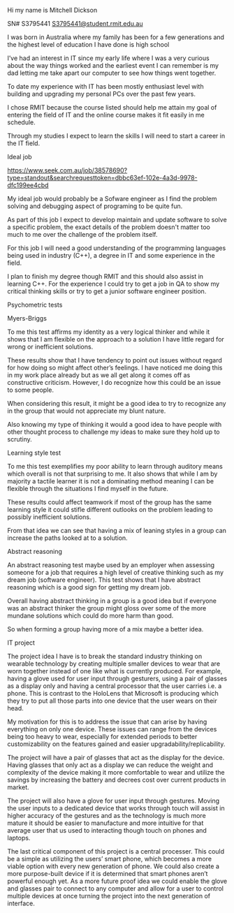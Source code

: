 Hi my name is Mitchell Dickson  

SN# S3795441                                  S3795441@student.rmit.edu.au 

 

I was born in Australia where my family has been for a few generations and the highest level of education I have done is high school 

 

I’ve had an interest in IT since my early life where I was a very curious about the way things worked and the earliest event I can remember is my dad letting me take apart our computer to see how things went together. 

To date my experience with IT has been mostly enthusiast level with building and upgrading my personal PCs over the past few years. 

I chose RMIT because the course listed should help me attain my goal of entering the field of IT and the online course makes it fit easily in me schedule. 

Through my studies I expect to learn the skills I will need to start a career in the IT field. 

 

 

Ideal job  

 

https://www.seek.com.au/job/38578690?type=standout&searchrequesttoken=dbbc63ef-102e-4a3d-9978-dfc199ee4cbd 

 

My ideal job would probably be a Sofware engineer as I find the problem solving and debugging aspect of programing to be quite fun. 

As part of this job I expect to develop maintain and update software to solve a specific problem, the exact details of the problem doesn't matter too much to me over the challenge of the problem itself. 

For this job I will need a good understanding of the programming languages being used in industry (C++), a degree in IT and some experience in the field. 

I plan to finish my degree though RMIT and this should also assist in learning C++. For the experience I could try to get a job in QA to show my critical thinking skills or try to get a junior software engineer position.  

 

Psychometric tests 

Myers-Briggs 

To me this test affirms my identity as a very logical thinker and while it shows that I am flexible on the approach to a solution I have little regard for wrong or inefficient solutions. 

These results show that I have tendency to point out issues without regard for how doing so might affect other’s feelings. I have noticed me doing this in my work place already but as we all get along it comes off as constructive criticism. However, I do recognize how this could be an issue to some people. 

When considering this result, it might be a good idea to try to recognize any in the group that would not appreciate my blunt nature. 

Also knowing my type of thinking it would a good idea to have people with other thought process to challenge my ideas to make sure they hold up to scrutiny. 

 

Learning style test 

To me this test exemplifies my poor ability to learn through auditory means which overall is not that surprising to me. It also shows that while I am by majority a tactile learner it is not a dominating method meaning I can be flexible through the situations I find myself in the future. 

These results could affect teamwork if most of the group has the same learning style it could stifle different outlooks on the problem leading to possibly inefficient solutions. 

From that idea we can see that having a mix of leaning styles in a group can increase the paths looked at to a solution. 

 

Abstract reasoning 

An abstract reasoning test maybe used by an employer when assessing someone for a job that requires a high level of creative thinking such as my dream job (software engineer). This test shows that I have abstract reasoning which is a good sign for getting my dream job. 

Overall having abstract thinking in a group is a good idea but if everyone was an abstract thinker the group might gloss over some of the more mundane solutions which could do more harm than good. 

So when forming a group having more of a mix maybe a better idea. 

 

IT project  

 

The project idea I have is to break the standard industry thinking on wearable technology by creating multiple smaller devices to wear that are worn together instead of one like what is currently produced. For example, having a glove used for user input through gesturers, using a pair of glasses as a display only and having a central processor that the user carries i.e. a phone. This is contrast to the HoloLens that Microsoft is producing which they try to put all those parts into one device that the user wears on their head. 

 

My motivation for this is to address the issue that can arise by having everything on only one device. These issues can range from the devices being too heavy to wear, especially for extended periods to better customizability on the features gained and easier upgradability/replicability. 

 

The project will have a pair of glasses that act as the display for the device. Having glasses that only act as a display we can reduce the weight and complexity of the device making it more comfortable to wear and utilize the savings by increasing the battery and decrees cost over current products in market. 

The project will also have a glove for user input through gestures. Moving the user inputs to a dedicated device that works through touch will assist in higher accuracy of the gestures and as the technology is much more mature it should be easier to manufacture and more intuitive for that average user that us used to interacting though touch on phones and laptops. 

The last critical component of this project is a central processer. This could be a simple as utilizing the users’ smart phone, which becomes a more viable option with every new generation of phone. We could also create a more purpose-built device if it is determined that smart phones aren’t powerful enough yet. As a more future proof idea we could enable the glove and glasses pair to connect to any computer and allow for a user to control multiple devices at once turning the project into the next generation of interface. 

 

 

 

 
